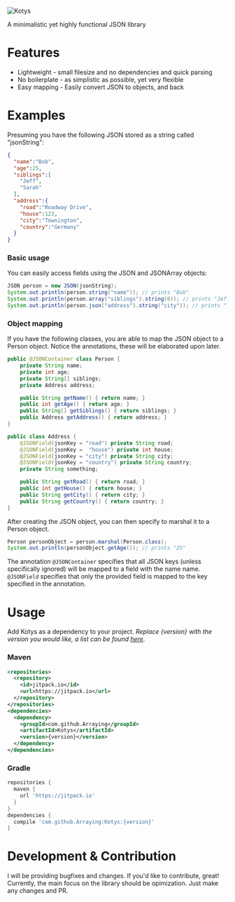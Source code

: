 
![Kotys](https://i.imgur.com/TY0wjhh.png)

A minimalistic yet highly functional JSON library

# Features

* Lightweight - small filesize and no dependencies and quick parsing
* No boilerplate - as simplistic as possible, yet very flexible
* Easy mapping - Easily convert JSON to objects, and back

# Examples

Presuming you have the following JSON stored as a string called "jsonString":

```json
{
  "name":"Bob",
  "age":25,
  "siblings":[
    "Jeff",
    "Sarah"
  ],
  "address":{
    "road":"Roadway Drive",
    "house":123,
    "city":"Townington",
    "country":"Germany"
  }
}
```
### Basic usage

You can easily access fields using the JSON and JSONArray objects:

```java
JSON person = new JSON(jsonString);
System.out.println(person.string("name")); // prints "Bob"
System.out.println(person.array("siblings").string(0)); // prints "Jeff"
System.out.println(person.json("address").string("city")); // prints "Townington"
```

### Object mapping

If you have the following classes, you are able to map the JSON object to a Person object. Notice the annotations, these will be elaborated upon later.

```java
public @JSONContainer class Person {
    private String name;
    private int age;
    private String[] siblings;
    private Address address;

    public String getName() { return name; }
    public int getAge() { return age; }
    public String[] getSiblings() { return siblings; }
    public Address getAddress() { return address; }
}
```
```java
public class Address {
    @JSONField(jsonKey = "road") private String road;
    @JSONField(jsonKey =  "house") private int house;
    @JSONField(jsonKey = "city") private String city;
    @JSONField(jsonKey = "country") private String country;
    private String something;

    public String getRoad() { return road; }
    public int getHouse() { return house; }
    public String getCity() { return city; }
    public String getCountry() { return country; }
}
```

After creating the JSON object, you can then specify to marshal it to a Person object.

```java
Person personObject = person.marshal(Person.class);
System.out.println(personObject.getAge()); // prints "25"
```

The annotation `@JSONContainer` specifies that all JSON keys (unless specifically ignored) will be mapped to a field with the name name. 
`@JSONField` specifies that only the provided field is mapped to the key specified in the annotation.

# Usage

Add Kotys as a dependency to your project. *Replace {version} with the version you would like, a list can be found [here](https://github.com/Arraying/Kotys/releases).*


### Maven

```xml
<repositories>
  <repository>
    <id>jitpack.io</id>
    <url>https://jitpack.io</url>
  </repository>
</repositories>
<dependencies>
  <dependency>
    <groupId>com.github.Arraying</groupId>
    <artifactId>Kotys</artifactId>
    <version>{version}</version>
  </dependency>
</dependencies>
```

### Gradle

```gradle
repositories {
  maven { 
    url 'https://jitpack.io' 
  }
}
dependencies {
  compile 'com.github.Arraying:Kotys:{version}'
}
```

# Development & Contribution

I will be providing bugfixes and changes. If you'd like to contribute, great! Currently, the main focus on the library should be opimization. Just make any changes and PR.

